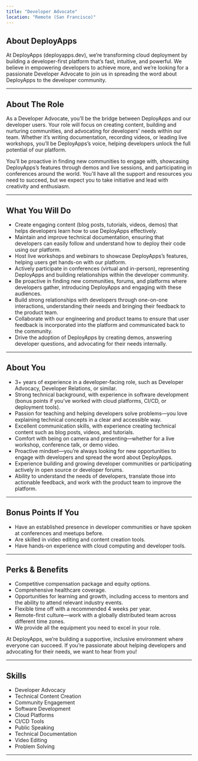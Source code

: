 ```yaml
---
title: "Developer Advocate"
location: "Remote (San Francisco)"
---
```


## About DeployApps

At DeployApps (deployapps.dev), we’re transforming cloud deployment by building a developer-first platform that’s fast, intuitive, and powerful. We believe in empowering developers to achieve more, and we’re looking for a passionate Developer Advocate to join us in spreading the word about DeployApps to the developer community.

---

## About The Role

As a Developer Advocate, you’ll be the bridge between DeployApps and our developer users. Your role will focus on creating content, building and nurturing communities, and advocating for developers' needs within our team. Whether it’s writing documentation, recording videos, or leading live workshops, you’ll be DeployApps’s voice, helping developers unlock the full potential of our platform.

You’ll be proactive in finding new communities to engage with, showcasing DeployApps’s features through demos and live sessions, and participating in conferences around the world. You'll have all the support and resources you need to succeed, but we expect you to take initiative and lead with creativity and enthusiasm.

---

## What You Will Do

- Create engaging content (blog posts, tutorials, videos, demos) that helps developers learn how to use DeployApps effectively.
- Maintain and improve technical documentation, ensuring that developers can easily follow and understand how to deploy their code using our platform.
- Host live workshops and webinars to showcase DeployApps’s features, helping users get hands-on with our platform.
- Actively participate in conferences (virtual and in-person), representing DeployApps and building relationships within the developer community.
- Be proactive in finding new communities, forums, and platforms where developers gather, introducing DeployApps and engaging with these audiences.
- Build strong relationships with developers through one-on-one interactions, understanding their needs and bringing their feedback to the product team.
- Collaborate with our engineering and product teams to ensure that user feedback is incorporated into the platform and communicated back to the community.
- Drive the adoption of DeployApps by creating demos, answering developer questions, and advocating for their needs internally.

---

## About You

- 3+ years of experience in a developer-facing role, such as Developer Advocacy, Developer Relations, or similar.
- Strong technical background, with experience in software development (bonus points if you’ve worked with cloud platforms, CI/CD, or deployment tools).
- Passion for teaching and helping developers solve problems—you love explaining technical concepts in a clear and accessible way.
- Excellent communication skills, with experience creating technical content such as blog posts, videos, and tutorials.
- Comfort with being on camera and presenting—whether for a live workshop, conference talk, or demo video.
- Proactive mindset—you’re always looking for new opportunities to engage with developers and spread the word about DeployApps.
- Experience building and growing developer communities or participating actively in open source or developer forums.
- Ability to understand the needs of developers, translate those into actionable feedback, and work with the product team to improve the platform.

---

## Bonus Points If You

- Have an established presence in developer communities or have spoken at conferences and meetups before.
- Are skilled in video editing and content creation tools.
- Have hands-on experience with cloud computing and developer tools.

---

## Perks & Benefits

- Competitive compensation package and equity options.
- Comprehensive healthcare coverage.
- Opportunities for learning and growth, including access to mentors and the ability to attend relevant industry events.
- Flexible time off with a recommended 4 weeks per year.
- Remote-first culture—work with a globally distributed team across different time zones.
- We provide all the equipment you need to excel in your role.

At DeployApps, we’re building a supportive, inclusive environment where everyone can succeed. If you’re passionate about helping developers and advocating for their needs, we want to hear from you!

---

## Skills

- Developer Advocacy
- Technical Content Creation
- Community Engagement
- Software Development
- Cloud Platforms
- CI/CD Tools
- Public Speaking
- Technical Documentation
- Video Editing
- Problem Solving

---
